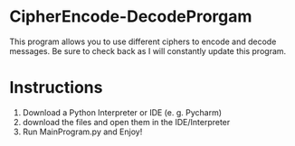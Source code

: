 # CipherEncode-DecodeProrgam
This program allows you to use different ciphers to encode and decode messages.
Be sure to check back as I will constantly update this program.

# Instructions
1. Download a Python Interpreter or IDE (e. g. Pycharm)
2. download the files and open them in the IDE/Interpreter
3. Run MainProgram.py and Enjoy!
